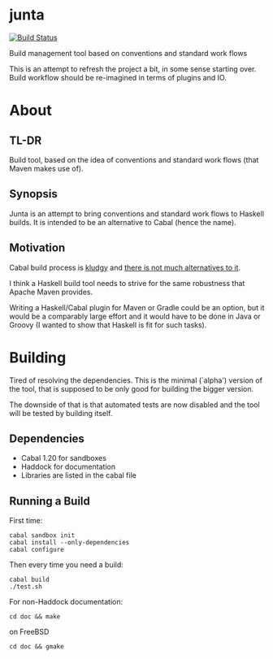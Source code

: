 junta
============

[![Build Status](https://travis-ci.org/ppenzin/junta.svg?branch=master)](https://travis-ci.org/ppenzin/junta)

Build management tool based on conventions and standard work flows

This is an attempt to refresh the project a bit, in some sense starting over.
Build workflow should be re-imagined in terms of plugins and IO.

# About
## TL-DR
Build tool, based on the idea of conventions and standard work flows (that Maven
makes use of).

## Synopsis
Junta is an attempt to bring conventions and standard work flows to Haskell
builds. It is intended to be an alternative to Cabal  (hence the name).

## Motivation 
Cabal build process is [kludgy][cabal] and [there is not much alternatives to it][alt].

I think a Haskell build tool needs to strive for the same robustness that
Apache Maven provides.

Writing a Haskell/Cabal plugin for Maven or Gradle could be an option, but it
would be a comparably large effort and it would have to be done in Java or
Groovy (I wanted to show that Haskell is fit for such tasks).

# Building
Tired of resolving the dependencies. This is the minimal (`alpha') version of
the tool, that is supposed to be only good for building the bigger version. 

The downside of that is that automated tests are now disabled and the tool will
be tested by building itself.

## Dependencies
- Cabal 1.20 for sandboxes
- Haddock for documentation
- Libraries are listed in the cabal file

## Running a Build
First time:
```
cabal sandbox init
cabal install --only-dependencies
cabal configure
```
Then every time you need a build:
```
cabal build
./test.sh
```

For non-Haddock documentation:
```
cd doc && make
```
on FreeBSD
```
cd doc && gmake
```

[cabal]: http://ppenzin.github.io/2014/05/26/haskell-build-automation-cabal/
[alt]: http://ppenzin.github.io/2014/06/12/haskell-build-automation-alternatives/
